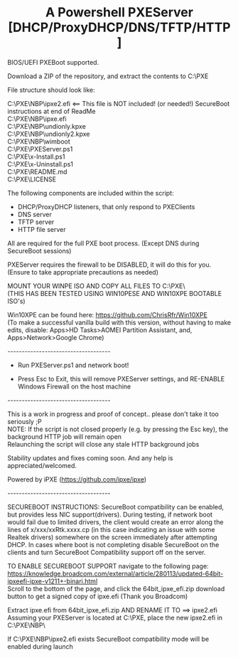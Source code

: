 <h1 align="center">A Powershell PXEServer [DHCP/ProxyDHCP/DNS/TFTP/HTTP]</h1>
 
BIOS/UEFI PXEBoot supported.
 
Download a ZIP of the repository, and extract the contents to C:\PXE<br> 

File structure should look like:<br> 

C:\PXE\NBP\ipxe2.efi <== This file is NOT included! (or needed!) SecureBoot instructions at end of ReadMe<br> 
C:\PXE\NBP\ipxe.efi<br> 
C:\PXE\NBP\undionly.kpxe<br> 
C:\PXE\NBP\undionly2.kpxe<br> 
C:\PXE\NBP\wimboot<br> 
C:\PXE\PXEServer.ps1<br> 
C:\PXE\x-Install.ps1<br> 
C:\PXE\x-Uninstall.ps1<br> 
C:\PXE\README.md<br> 
C:\PXE\LICENSE<br> 

The following components are included within the script:<br> 

- DHCP/ProxyDHCP listeners, that only respond to PXEClients<br>
- DNS server<br>
- TFTP server<br>
- HTTP file server<br> 

All are required for the full PXE boot process. (Except DNS during SecureBoot sessions) <br> 

PXEServer requires the firewall to be DISABLED, it will do this for you.<br> 
(Ensure to take appropriate precautions as needed)<br> 

MOUNT YOUR WINPE ISO AND COPY ALL FILES TO C:\PXE\ <br> 
(THIS HAS BEEN TESTED USING WIN10PESE AND WIN10XPE BOOTABLE ISO's)<br>

Win10XPE can be found here: <a href="https://github.com/ChrisRfr/Win10XPE">https://github.com/ChrisRfr/Win10XPE</a> <br>
(To make a successful vanilla build with this version, without having to make edits, disable: Apps>HD Tasks>AOMEI Partition Assistant, and, Apps>Network>Google Chrome) 

------------------------------------<br>

- Run PXEServer.ps1 and network boot!<br> 

- Press Esc to Exit, this will remove PXEServer settings, and RE-ENABLE Windows Firewall on the host machine<br> 

------------------------------------<br> 

This is a work in progress and proof of concept.. please don't take it too seriously ;P<br> 
NOTE: If the script is not closed properly (e.g. by pressing the Esc key), the background HTTP job will remain open<br>
Relaunching the script will close any stale HTTP background jobs<br>

Stability updates and fixes coming soon. And any help is appreciated/welcomed.

Powered by iPXE (https://github.com/ipxe/ipxe)

------------------------------------<br> 

SECUREBOOT INSTRUCTIONS:
SecureBoot compatibility can be enabled, but provides less NIC support(drivers). During testing, if network boot would fail due to limited drivers, the client would create an error along the lines of x/xxx/xxRtk.xxxx.cp (in this case indicating an issue with some Realtek drivers) somewhere on the screen immediately after attempting DHCP. In cases where boot is not completing disable SecureBoot on the clients and turn SecureBoot Compatibility support off on the server.

TO ENABLE SECUREBOOT SUPPORT navigate to the following page: <a href="https://knowledge.broadcom.com/external/article/280113/updated-64bit-ipxeefi-ipxe-v1211+-binari.html">https://knowledge.broadcom.com/external/article/280113/updated-64bit-ipxeefi-ipxe-v1211+-binari.html</a><br>
Scroll to the bottom of the page, and click the 64bit_ipxe_efi.zip download button to get a signed copy of ipxe.efi (Thank you Broadcom)<br>

Extract ipxe.efi from 64bit_ipxe_efi.zip AND RENAME IT TO ==> ipxe2.efi<br>
Assuming your PXEServer is located at C:\PXE, place the new ipxe2.efi in C:\PXE\NBP\

If C:\PXE\NBP\ipxe2.efi exists SecureBoot compatibility mode will be enabled during launch<br>